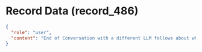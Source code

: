 # Record Data (record_486)

```json
{
  "role": "user",
  "content": "End of Conversation with a different LLM follows about what is the situation with me in April 19"
}
```
